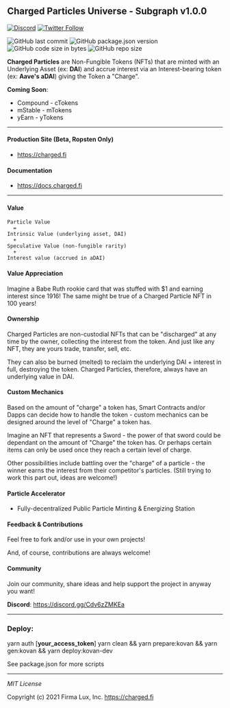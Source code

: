 ## Charged Particles Universe - Subgraph v1.0.0

[![Discord](https://badgen.net/badge/definft/Charged%20Particles?icon=discord&label=discord)](https://discord.gg/Syh3gjz)
[![Twitter Follow](https://badgen.net/twitter/follow/DeFiNFT?icon=twitter)](https://twitter.com/intent/follow?screen_name=DeFiNFT)

![GitHub last commit](https://img.shields.io/github/last-commit/Charged-Particles/charged-particles-subgraph)
![GitHub package.json version](https://img.shields.io/github/package-json/v/Charged-Particles/charged-particles-subgraph)
![GitHub code size in bytes](https://img.shields.io/github/languages/code-size/Charged-Particles/charged-particles-subgraph)
![GitHub repo size](https://img.shields.io/github/repo-size/Charged-Particles/charged-particles-subgraph)

**Charged Particles** are Non-Fungible Tokens (NFTs) that are minted with an Underlying Asset (ex: **DAI**) and accrue interest via an Interest-bearing token (ex: **Aave's aDAI**) giving the Token a "Charge".

**Coming Soon**:

- Compound - cTokens
- mStable - mTokens
- yEarn - yTokens

---

#### Production Site (Beta, Ropsten Only)
- https://charged.fi

#### Documentation
- https://docs.charged.fi

---

#### Value
```text
Particle Value
  =
Intrinsic Value (underlying asset, DAI)
  +
Speculative Value (non-fungible rarity)
  +
Interest value (accrued in aDAI)
```

#### Value Appreciation
Imagine a Babe Ruth rookie card that was stuffed with $1 and earning interest since 1916!  The same might be true
of a Charged Particle NFT in 100 years!

#### Ownership
Charged Particles are non-custodial NFTs that can be "discharged" at any time by the owner, collecting the interest
from the token. And just like any NFT, they are yours trade, transfer, sell, etc.

They can also be burned (melted) to reclaim the underlying DAI + interest in full, destroying the token.
Charged Particles, therefore, always have an underlying value in DAI.

#### Custom Mechanics
Based on the amount of "charge" a token has, Smart Contracts and/or Dapps can decide how to handle the token - custom
mechanics can be designed around the level of "Charge" a token has.

Imagine an NFT that represents a Sword - the power of that sword could be dependant on the amount of "Charge" the token
has. Or perhaps certain items can only be used once they reach a certain level of charge.

Other possibilities include battling over the "charge" of a particle - the winner earns the interest from their
competitor's particles.  (Still trying to work this part out, ideas are welcome!)

#### Particle Accelerator
 - Fully-decentralized Public Particle Minting & Energizing Station

#### Feedback & Contributions
Feel free to fork and/or use in your own projects!

And, of course, contributions are always welcome!

#### Community
Join our community, share ideas and help support the project in anyway you want!

**Discord**: https://discord.gg/Cdv6zZMKEa

---

### Deploy:

  yarn auth [__your_access_token__]
  yarn clean && yarn prepare:kovan && yarn gen:kovan && yarn deploy:kovan-dev

See package.json for more scripts

---

_MIT License_

Copyright (c) 2021 Firma Lux, Inc. <https://charged.fi>
